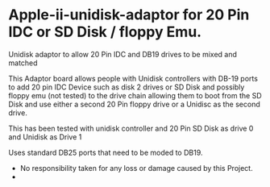 # Apple-ii-unidisk-adaptor for 20 Pin IDC or SD Disk / floppy Emu.
Unidisk adaptor to allow 20 Pin IDC and DB19 drives to be mixed and matched

This Adaptor board allows people with Unidisk controllers with DB-19 ports to add 20 pin IDC
Device such as disk 2 drives or SD Disk and possibly floppy emu (not tested) to the drive chain
allowing them to boot from the SD Disk and use either a second 20 Pin floppy drive or a Unidisc 
as the second drive.

This has been tested with unidisk controller and 20 Pin SD Disk as drive 0 and Unidisk as Drive 1

Uses standard DB25 ports that need to be moded to DB19.

* No responsibility taken for any loss or damage caused by this Project.
* 
